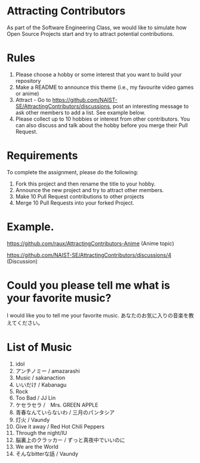 # Attracting Contributors
As part of the Software Engineering Class, we would like to simulate how Open Source Projects start and try to attract potential contributions.

# Rules

1. Please choose a hobby or some interest that you want to build your repository
2. Make a README to announce this theme (i.e., my favourite video games or anime)
3. Attract - Go to https://github.com/NAIST-SE/AttractingContributors/discussions, post an interesting message to ask other members to add a list. See example below.
4. Please collect up to 10 hobbies or interest from other contributors. You can also discuss and talk about the hobby before you merge their Pull Request.

# Requirements
To complete the assignment, please do the following:
1. Fork this project and then rename the title to your hobby. 
2. Announce the new project and try to attract other members.
3. Make 10 Pull Request contributions to other projects
4. Merge 10 Pull Requests into your forked Project.

# Example. 
https://github.com/raux/AttractingContributors-Anime (Anime topic)

https://github.com/NAIST-SE/AttractingContributors/discussions/4 (Discussion)

# Could you please tell me what is your favorite music?
I would like you to tell me your favorite music.
あなたのお気に入りの音楽を教えてください。

# List of Music
1. idol
2. アンチノミー / amazarashi
3. Music / sakanaction
4. いいだけ / Kabanagu
5. Rock
6. Too Bad / JJ Lin
7. ケセラセラ /　Mrs. GREEN APPLE
8. 青春なんていらないわ / 三月のパンタシア
9. 灯火 / Vaundy
10. Give it away / Red Hot Chili Peppers
11. Through the night/IU
12. 脳裏上のクラッカー / ずっと真夜中でいいのに
13. We are the World
14. そんなbitterな話 / Vaundy
